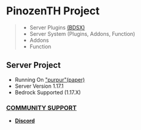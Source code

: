 
# PinozenTH Project

> - Server Plugins [(BDSX)]('https://github.com/bdsx/bdsx')
> - Server System (Plugins, Addons, Function)
> - Addons
> - Function

## Server Project

- Running On ["purpur"(paper)]('https://purpur.pl3x.net/downloads/')
- Server Version 1.17.1
- Bedrock Supported (1.17.X)

### [COMMUNITY SUPPORT]('https://discord.gg/ssEbUjkENa')


- **[Discord]('https://discord.gg/ssEbUjkENa')**
